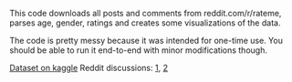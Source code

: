 This code downloads all posts and comments from reddit.com/r/rateme, parses age, gender, ratings and creates some visualizations of the data.

The code is pretty messy because it was intended for one-time use. You should be able to run it end-to-end with minor modifications though.

[Dataset on kaggle](https://www.kaggle.com/nikkou/gender-statistics-of-rrateme)
Reddit discussions: [1](https://www.reddit.com/r/dataisbeautiful/comments/835t07/male_appearance_ratings_on_rrateme_oc/), [2](https://www.reddit.com/r/Rateme/comments/83608q/gender_statistics_of_rrateme/)
